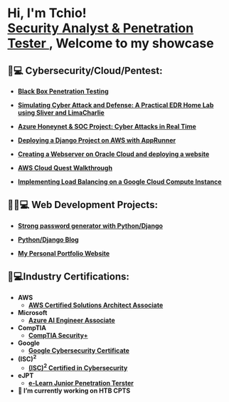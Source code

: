 <h1>Hi, I'm Tchio! <br/><a  href="https://www.linkedin.com/in/tchio-fonkwa-paulin/">Security Analyst & Penetration Tester </a>, Welcome to my showcase


<h2>🔐💻 Cybersecurity/Cloud/Pentest:</h2>

- <b>[Black Box Penetration Testing](https://www.youtube.com/watch?v=qGyFN6I6h-c)</b>

- <b>[Simulating Cyber Attack and Defense: A Practical EDR Home Lab using Sliver and LimaCharlie](https://github.com/LnPaulin/EDR-Home-Lab-Attack-and-Defense)</b>

- <b>[Azure Honeynet & SOC Project: Cyber Attacks in Real Time](https://github.com/LnPaulin/Honeypot)</b>

- <b>[Deploying a Django Project on AWS with AppRunner](https://medium.com/@tchiofonkwa/deploying-a-django-project-on-aws-with-app-runner-and-a-ci-cd-pipeline-174bec24132f)</b>

- <b>[Creating a Webserver on Oracle Cloud and deploying a website](https://github.com/LnPaulin/OCI_WS)</b>

- <b>[AWS Cloud Quest Walkthrough](https://youtu.be/PfDOS1kEuMU?si=XEtRNMScrNWWP0De)</b>

- <b>[Implementing Load Balancing on a Google Cloud Compute Instance](https://youtu.be/mTWk9_nRjzg?si=yBzvzNnYerfgOVAn)</b>

<h2>👨‍💻💻 Web Development Projects:</h2>

- <b>[Strong password generator with Python/Django](https://github.com/LnPaulin/password_gen)</b>

- <b>[Python/Django Blog](https://github.com/LnPaulin/Mygcebank)

- <b>[My Personal Portfolio Website](https://tchio.gitcotech.net) 

  
<h2>📄💻Industry Certifications:</h2>

- <b>AWS</b>
  - [AWS Certified Solutions Architect Associate](https://www.credly.com/badges/ffe2ab3e-bb54-4e2e-86e7-e46d2128ce5a/public_url)
- <b>Microsoft</b>
  - [Azure AI Engineer Associate](https://learn.microsoft.com/api/credentials/share/en-us/TchioFonkwaPaulin/74CF0E3EB753415D?sharingId=4B9A763214C9C86B)
- <b>CompTIA</b>
  - [CompTIA Security+](https://www.credly.com/badges/814a529f-35a0-451a-b9bb-ec27fd94bf7d/public_url)
- <b>Google</b>
  - [Google Cybersecurity Certificate](https://www.credly.com/badges/0b86d34d-41ed-4a43-a3fb-c8da8663a033/public_url)
- <b> (ISC)<sup>2</sup></b>
  - [(ISC)<sup>2</sup> Certified in Cybersecurity](https://www.credly.com/badges/18cce0ac-e303-45aa-beca-11d6917052a2/public_url)
- <b>eJPT</b>
  - [e-Learn Junior Penetration Terster](https://certs.ine.com/11811ce4-624e-4750-8f5a-cb2d6786f1aa#acc.pPj1mzxE)
- 🔭 I’m currently working on HTB CPTS

